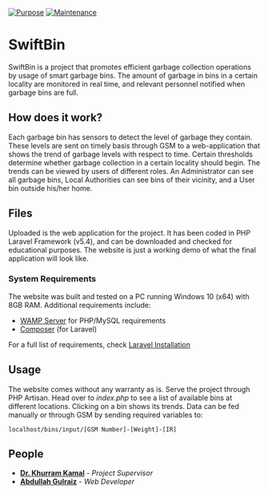 [![Purpose](https://img.shields.io/badge/Purpose-Prototype-blue.svg)](https://github.com/abdullahgulraiz/SyncroRun)     [![Maintenance](https://img.shields.io/badge/Maintained%3F-No-red.svg)](https://github.com/abdullahgulraiz/SyncroRun)

# SwiftBin
SwiftBin is a project that promotes efficient garbage collection operations by usage of smart garbage bins. The amount of garbage in bins in a certain locality are monitored in real time, and relevant personnel notified when garbage bins are full.

## How does it work?

Each garbage bin has sensors to detect the level of garbage they contain. These levels are sent on timely basis through GSM to a web-application that shows the trend of garbage levels with respect to time. Certain thresholds determine whether garbage collection in a certain locality should begin.
The trends can be viewed by users of different roles. An Administrator can see all garbage bins, Local Authorities can see bins of their vicinity, and a User bin outside his/her home.

## Files

Uploaded is the web application for the project. It has been coded in PHP Laravel Framework (v5.4), and can be downloaded and checked for educational purposes. The website is just a working demo of what the final application will look like.

### System Requirements
The website was built and tested on a PC running Windows 10 (x64) with 8GB RAM. Additional requirements include:
- [WAMP Server](http://www.wampserver.com/en/) for PHP/MySQL requirements
- [Composer](https://getcomposer.org/download/) (for Laravel)

For a full list of requirements, check [Laravel Installation](https://laravel.com/docs/5.4/installation)

## Usage
The website comes without any warranty as is. Serve the project through PHP Artisan. Head over to _index.php_ to see a list of available bins at different locations. Clicking on a bin shows its trends. Data can be fed manually or through GSM by sending required variables to:

```
localhost/bins/input/[GSM Number]-[Weight]-[IR]
```

## People

- **[Dr. Khurram Kamal](mailto:k.kamal@ceme.nust.edu.pk)** - *Project Supervisor*
- **[Abdullah Gulraiz](mailto:abdullahgulraiz@outlook.com)** - *Web Developer*
